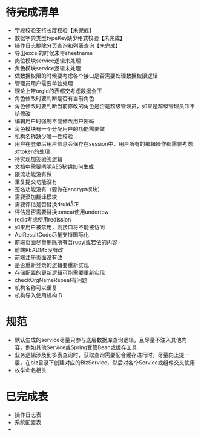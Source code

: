 # 待完成清单

- 字段校验支持长度校验【未完成】
- 数据字典类型typeKey缺少格式校验【未完成】
- 操作日志排除分页查询和列表查询【未完成】
- 导出excel的时候未带sheetname
- 岗位模块service逻辑未处理
- 角色模块service逻辑未处理
- 做数据权限的时候要考虑各个接口是否需要处理数据权限逻辑
- 管理员用户需要单独处理
- 理论上带orgId的表都交考虑数据全下
- 角色修改时要判断是否有当前角色
- 角色修改时要判断当前修改的角色是否是超级管理员，如果是超级管理员咋不给修改
- 编辑用户时强制不能修改用户密码
- 角色模块有一个分配用户的功能需要做
- 机构名称缺少唯一性校验
- 用户在登录后用户信息会保存在session中，用户所有的编辑操作都需要考虑对token的处理
- 待实现加签验签逻辑
- 文档中需要阐明AES秘钥如何生成
- 限流功能没有做
- 重复提交功能没有
- 签名功能没有（要做在encrypt模块）
- 需要添加翻译模块
- 需要评估是否替换druidÅŒ
- 评估是否需要替换tomcat使用undertow
- redis考虑使用redission
- 如果用户被禁用，则接口将不能被访问
- ApiResultCode尽量支持国际化
- 前端页面尽量删除所有含ruoyi或若依的内容
- 前端README没有改
- 前端注册页面没有改
- 是否重新登录的逻辑要重新实现
- 存储配置的更新逻辑可能需要重新实现
- checkOrgNameRepeat有问题
- 机构名称可以重复
- 机构导入使用机构ID

# 规范

- 默认生成的service尽量只参与底层数据库查询逻辑，且尽量不注入其他内容，例如其他Service或Spring受管Bean或缓存工具
- 业务逻辑涉及到多表查询时，获取查询需要配合缓存进行时，尽量向上提一层，在biz目录下创建对应的BizService，然后对各个Service或组件交叉使用
- 枚举命名相关

# 已完成表

- 操作日志表
- 系统配置表
- 